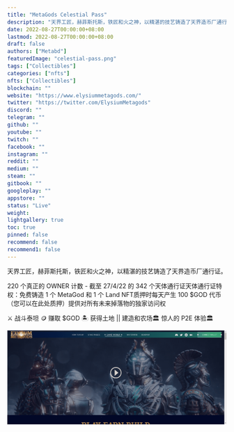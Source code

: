 ```yaml
---
title: "MetaGods Celestial Pass"
description: "天界工匠，赫菲斯托斯，铁匠和火之神，以精湛的技艺铸造了天界造币厂通行证。"
date: 2022-08-27T00:00:00+08:00
lastmod: 2022-08-27T00:00:00+08:00
draft: false
authors: ["Metabd"]
featuredImage: "celestial-pass.png"
tags: ["Collectibles"]
categories: ["nfts"]
nfts: ["Collectibles"]
blockchain: ""
website: "https://www.elysiummetagods.com/"
twitter: "https://twitter.com/ElysiumMetagods"
discord: ""
telegram: ""
github: ""
youtube: ""
twitch: ""
facebook: ""
instagram: ""
reddit: ""
medium: ""
steam: ""
gitbook: ""
googleplay: ""
appstore: ""
status: "Live"
weight: 
lightgallery: true
toc: true
pinned: false
recommend: false
recommend1: false
---
```

天界工匠，赫菲斯托斯，铁匠和火之神，以精湛的技艺铸造了天界造币厂通行证。

220 个真正的 OWNER 计数 - 截至 27/4/22 的 342 个天体通行证天体通行证特权：免费铸造 1 个 MetaGod 和 1 个 Land NFT质押时每天产生 100 $GOD 代币（您可以在此处质押）提供对所有未来掉落物的独家访问权

⚔️ 战斗泰坦 🪙 赚取 $GOD 🏝️ 获得土地 || 建造和农场🏛️ 惊人的 P2E 体验🏛️

![nft](4123213125412_new.png)